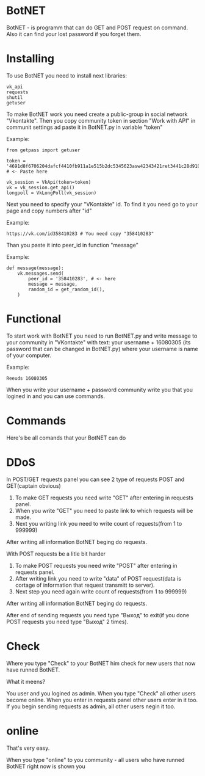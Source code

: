 # BotNET



BotNET - is programm that can do GET and POST request on command. Also it can find your lost password if you forget them.

# Installing 

To use BotNET you need to install next libraries:
```
vk_api
requests
shutil
getuser
```

To make BotNET work you need create a public-group in social network "Vkontakte". Then you copy community token in section "Work with API" in communit settings ad paste it in BotNET.py in variable "token"

Example:
```
from getpass import getuser

token = '4691d8f6706204dafcf4410fb911a1e515b2dc5345623asw42343421ret3441c28d91003cfce' # <- Paste here

vk_session = VkApi(token=token)
vk = vk_session.get_api()
longpoll = VkLongPoll(vk_session)
```

Next you need to specify your "VKontakte" id. To find it you need go to your page and copy numbers after "id"

Example:
```
https://vk.com/id358410283 # You need copy "358410283"
```
Than you paste it into peer_id in function "message"

Example:
```
def message(message):
    vk.messages.send(
        peer_id = '358410283', # <- here
        message = message,
        random_id = get_random_id(),
    )
```

# Functional 

To start work with BotNET you need to run BotNET.py and write message to your community in "VKontakte" with text: your username + 16080305 (its password that can be changed in BotNET.py) where your username is name of your computer.

Example:
```
Reeuds 16080305
```

When you write your username + password community write you that you logined in and you can use commands.

# Commands

Here's be all comands that your BotNET can do

# DDoS

In POST/GET requests panel you can see 2 type of requests POST and GET(captain obvious)

1. To make GET requests you need write "GET" after entering in requests panel.
2. When you write "GET" you need to paste link to which requests will be made.
3. Next you writing link you need to write count of requests(from 1 to 999999)

After writing all information BotNET beging do requests.

With POST requests be a litle bit harder

1. To make POST requests you need write "POST" after entering in requests panel.
2. After writing link you need to write "data" of POST request(data is cortage of information that request transmitt to server).
3. Next step you need again write count of requests(from 1 to 999999)

After writing all information BotNET beging do requests.

After end of sending requests you need type "Выход" to exit(if you done POST requests you need type "Выход" 2 times).

# Check 

Where you type "Check" to your BotNET him check for new users that now have runned BotNET.

What it meens?

You user and you logined as admin. When you type "Check" all other users become online.
When you enter in requests panel other users enter in it too. If you begin sending requests as admin, all other users negin it too.

# online 

That's very easy.

When you type "online" to you community - all users who have runned BotNET right now is shown you


        
